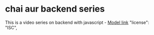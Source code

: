 # chai aur backend series

This is a video series on backend with javascript - [Model link](https://app.eraser.io/workspace/YtPqz1VogxGy1jzIDkzj?origin=share)
  "license": "ISC",
  